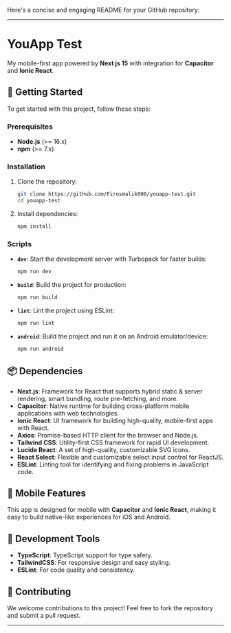 Here's a concise and engaging README for your GitHub repository:

---

# YouApp Test

My mobile-first app powered by **Next js 15** with integration for **Capacitor** and **Ionic React**.

## 🚀 Getting Started

To get started with this project, follow these steps:

### Prerequisites

- **Node.js** (>= 16.x)
- **npm** (>= 7.x)

### Installation

1. Clone the repository:

   ```bash
   git clone https://github.com/Firosmalik000/youapp-test.git
   cd youapp-test
   ```

2. Install dependencies:

   ```bash
   npm install
   ```

### Scripts

- **`dev`**: Start the development server with Turbopack for faster builds:

  ```bash
  npm run dev
  ```

- **`build`**: Build the project for production:

  ```bash
  npm run build
  ```

- **`lint`**: Lint the project using ESLint:

  ```bash
  npm run lint
  ```

- **`android`**: Build the project and run it on an Android emulator/device:

  ```bash
  npm run android
  ```

## 📦 Dependencies

- **Next.js**: Framework for React that supports hybrid static & server rendering, smart bundling, route pre-fetching, and more.
- **Capacitor**: Native runtime for building cross-platform mobile applications with web technologies.
- **Ionic React**: UI framework for building high-quality, mobile-first apps with React.
- **Axios**: Promise-based HTTP client for the browser and Node.js.
- **Tailwind CSS**: Utility-first CSS framework for rapid UI development.
- **Lucide React**: A set of high-quality, customizable SVG icons.
- **React Select**: Flexible and customizable select input control for ReactJS.
- **ESLint**: Linting tool for identifying and fixing problems in JavaScript code.

## 📱 Mobile Features

This app is designed for mobile with **Capacitor** and **Ionic React**, making it easy to build native-like experiences for iOS and Android.

## 🔧 Development Tools

- **TypeScript**: TypeScript support for type safety.
- **TailwindCSS**: For responsive design and easy styling.
- **ESLint**: For code quality and consistency.

## 💬 Contributing

We welcome contributions to this project! Feel free to fork the repository and submit a pull request.

---
